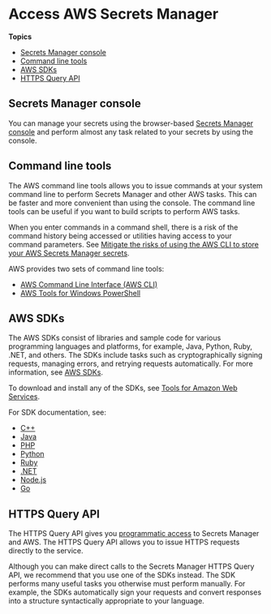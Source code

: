 # Access AWS Secrets Manager<a name="asm_access"></a>

**Topics**
+ [Secrets Manager console](#asm-console)
+ [Command line tools](#asm-cli)
+ [AWS SDKs](#asm-sdks)
+ [HTTPS Query API](#asm-sdks_query-api)

## Secrets Manager console<a name="asm-console"></a>

You can manage your secrets using the browser\-based [Secrets Manager console](https://console.aws.amazon.com/secretsmanager/) and perform almost any task related to your secrets by using the console\.

## Command line tools<a name="asm-cli"></a>

The AWS command line tools allows you to issue commands at your system command line to perform Secrets Manager and other AWS tasks\. This can be faster and more convenient than using the console\. The command line tools can be useful if you want to build scripts to perform AWS tasks\.

When you enter commands in a command shell, there is a risk of the command history being accessed or utilities having access to your command parameters\. See [Mitigate the risks of using the AWS CLI to store your AWS Secrets Manager secrets](security_cli-exposure-risks.md)\.

AWS provides two sets of command line tools: 
+ [AWS Command Line Interface \(AWS CLI\)](https://docs.aws.amazon.com/cli/latest/userguide/) 
+ [AWS Tools for Windows PowerShell](https://docs.aws.amazon.com/powershell/latest/userguide/)

## AWS SDKs<a name="asm-sdks"></a>

The AWS SDKs consist of libraries and sample code for various programming languages and platforms, for example, Java, Python, Ruby, \.NET, and others\. The SDKs include tasks such as cryptographically signing requests, managing errors, and retrying requests automatically\. For more information, see [AWS SDKs](#asm-sdks)\.

To download and install any of the SDKs, see [Tools for Amazon Web Services](https://aws.amazon.com/tools/#sdk)\.

For SDK documentation, see:
+ [C\+\+](http://sdk.amazonaws.com/cpp/api/LATEST/namespace_aws_1_1_secrets_manager.html)
+ [Java](https://docs.aws.amazon.com/AWSJavaSDK/latest/javadoc/com/amazonaws/services/secretsmanager/package-summary.html)
+ [PHP](https://docs.aws.amazon.com//aws-sdk-php/v3/api/namespace-Aws.SecretsManager.html)
+ [Python](https://boto3.amazonaws.com/v1/documentation/api/latest/reference/services/secretsmanager.html)
+ [Ruby](https://docs.aws.amazon.com/sdk-for-ruby/v3/api/Aws/SecretsManager.html)
+ [\.NET](https://docs.aws.amazon.com/sdkfornet/v3/apidocs/items/SecretsManager/NSecretsManagerModel.html)
+ [Node\.js](https://docs.aws.amazon.com/AWSJavaScriptSDK/latest/AWS/SecretsManager.html)
+ [Go](https://docs.aws.amazon.com/sdk-for-go/api/service/secretsmanager/)

## HTTPS Query API<a name="asm-sdks_query-api"></a>

The HTTPS Query API gives you [programmatic access](https://docs.aws.amazon.com/secretsmanager/latest/apireference/Welcome.html) to Secrets Manager and AWS\. The HTTPS Query API allows you to issue HTTPS requests directly to the service\. 

Although you can make direct calls to the Secrets Manager HTTPS Query API, we recommend that you use one of the SDKs instead\. The SDK performs many useful tasks you otherwise must perform manually\. For example, the SDKs automatically sign your requests and convert responses into a structure syntactically appropriate to your language\.